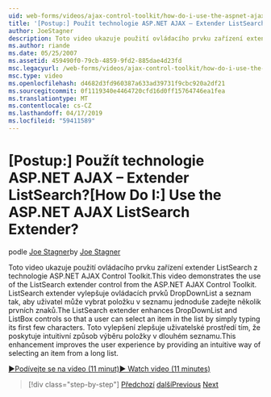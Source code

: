 ```yaml
---
uid: web-forms/videos/ajax-control-toolkit/how-do-i-use-the-aspnet-ajax-listsearch-extender
title: '[Postup:] Použít technologie ASP.NET AJAX – Extender ListSearch? | Dokumenty Microsoft'
author: JoeStagner
description: Toto video ukazuje použití ovládacího prvku zařízení extender ListSearch z technologie ASP.NET AJAX Control Toolkit. ListSearch extender vylepšuje DropDownList a L....
ms.author: riande
ms.date: 05/25/2007
ms.assetid: 459490f0-79cb-4859-9fd2-885dae4d23fd
msc.legacyurl: /web-forms/videos/ajax-control-toolkit/how-do-i-use-the-aspnet-ajax-listsearch-extender
msc.type: video
ms.openlocfilehash: d4682d3fd960387a633ad39731f9cbc920a2df21
ms.sourcegitcommit: 0f1119340e4464720cfd16d0ff15764746ea1fea
ms.translationtype: MT
ms.contentlocale: cs-CZ
ms.lasthandoff: 04/17/2019
ms.locfileid: "59411589"
---
```

# <a name="how-do-i-use-the-aspnet-ajax-listsearch-extender"></a><span data-ttu-id="740b7-105">[Postup:] Použít technologie ASP.NET AJAX – Extender ListSearch?</span><span class="sxs-lookup"><span data-stu-id="740b7-105">[How Do I:] Use the ASP.NET AJAX ListSearch Extender?</span></span>

<span data-ttu-id="740b7-106">podle [Joe Stagner](https://github.com/JoeStagner)</span><span class="sxs-lookup"><span data-stu-id="740b7-106">by [Joe Stagner](https://github.com/JoeStagner)</span></span>

<span data-ttu-id="740b7-107">Toto video ukazuje použití ovládacího prvku zařízení extender ListSearch z technologie ASP.NET AJAX Control Toolkit.</span><span class="sxs-lookup"><span data-stu-id="740b7-107">This video demonstrates the use of the ListSearch extender control from the ASP.NET AJAX Control Toolkit.</span></span> <span data-ttu-id="740b7-108">ListSearch extender vylepšuje ovládacích prvků DropDownList a seznam tak, aby uživatel může vybrat položku v seznamu jednoduše zadejte několik prvních znaků.</span><span class="sxs-lookup"><span data-stu-id="740b7-108">The ListSearch extender enhances DropDownList and ListBox controls so that a user can select an item in the list by simply typing its first few characters.</span></span> <span data-ttu-id="740b7-109">Toto vylepšení zlepšuje uživatelské prostředí tím, že poskytuje intuitivní způsob výběru položky v dlouhém seznamu.</span><span class="sxs-lookup"><span data-stu-id="740b7-109">This enhancement improves the user experience by providing an intuitive way of selecting an item from a long list.</span></span>

[<span data-ttu-id="740b7-110">&#9654;Podívejte se na video (11 minut)</span><span class="sxs-lookup"><span data-stu-id="740b7-110">&#9654; Watch video (11 minutes)</span></span>](https://channel9.msdn.com/Blogs/ASP-NET-Site-Videos/how-do-i-use-the-aspnet-ajax-listsearch-extender)

> [!div class="step-by-step"]
> <span data-ttu-id="740b7-111">[Předchozí](how-do-i-use-the-aspnet-ajax-nobot-control.md)
> [další](how-do-i-use-the-pagingbulletedlist-extender-control.md)</span><span class="sxs-lookup"><span data-stu-id="740b7-111">[Previous](how-do-i-use-the-aspnet-ajax-nobot-control.md)
[Next](how-do-i-use-the-pagingbulletedlist-extender-control.md)</span></span>
